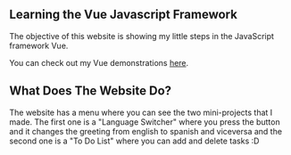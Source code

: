 Learning the Vue Javascript Framework
---
The objective of this website is showing my little steps in the JavaScript framework Vue.

You can check out my Vue demonstrations [here](https://manufloresuwu.github.io/Learning-Vue/).

## What Does The Website Do?
The website has a  menu where you can see the two mini-projects that I made. The first one is a "Language Switcher" where you press the button and it changes the greeting from english to spanish and viceversa and the second one is a "To Do List" where you can add and delete tasks :D